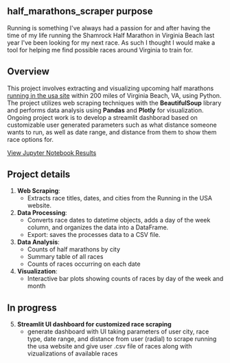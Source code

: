 ## half_marathons_scraper purpose

   Running is something I've always had a passion for and after having the time of my life running the Shamrock Half Marathon in Virginia Beach last year I've been looking for my next race. As such I thought I would make a tool for helping me find possible races around Virginia to train for. 

## Overview

   This project involves extracting and visualizing upcoming half marathons [running in the usa site](https://runningintheusa.com/classic/list/within-200-miles-of-virginia%20beach-va/upcoming/half-marathon/miles-between-250/page-2) within 200 miles of Virginia Beach, VA, using Python. The project utilizes web scraping techniques with the **BeautifulSoup** library and performs data analysis using **Pandas** and **Plotly** for visualization. Ongoing project work is to develop a streamlit dashborad based on customizable user generated parameters such as what distance someone wants to run, as well as date range, and distance from them to show them race options for.


[View Jupyter Notebook Results](https://lukeschneider7.github.io/half_marathons_scraper/half_marathons_scraper.html)

## Project details

1. **Web Scraping**:
   - Extracts race titles, dates, and cities from the Running in the USA website.
3. **Data Processing**:
   - Converts race dates to datetime objects, adds a day of the week column, and organizes the data into a DataFrame.
   - Export: saves the processes data to a CSV file.
4. **Data Analysis**:
   - Counts of half marathons by city
   - Summary table of all races
   - Counts of races occurring on each date
5. **Visualization**:
   - Interactive bar plots showing counts of races by day of the week and month

## In progress
5. **Streamlit UI dashboard for customized race scraping** 
   - generate dashboard with UI taking parameters of user city, race type, date range, and distance from user (radial) to scrape running the    usa website and give user .csv file of races along with vizualizations of available races
